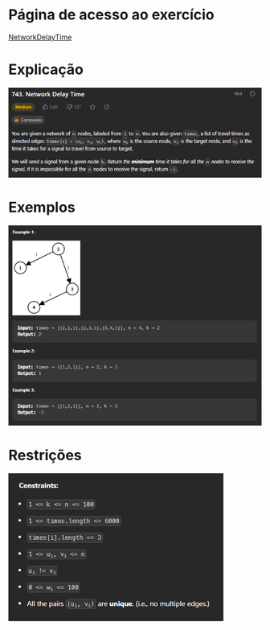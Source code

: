 # Página de acesso ao exercício
[NetworkDelayTime](https://leetcode.com/problems/network-delay-time/description/)<br>
# Explicação
![Explicação](../assets/NetworkDelayTime_Enunciado.png)
# Exemplos
![Exemplos](../assets/NetworkDelayTime_Exemplos.png)
# Restrições
![Restrições](../assets/NetworkDelayTime_Restricoes.png)